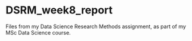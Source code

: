 # DSRM_week8_report
Files from my Data Science Research Methods assignment, as part of my MSc Data Science course.
